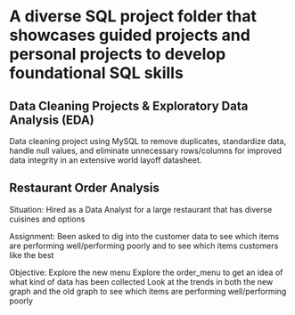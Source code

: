 # A diverse SQL project folder that showcases guided projects and personal projects to develop foundational SQL skills

## Data Cleaning Projects & Exploratory Data Analysis (EDA)
Data cleaning project using MySQL to remove duplicates, standardize data, handle null values, and eliminate unnecessary rows/columns for improved data integrity in an extensive world layoff datasheet.

## Restaurant Order Analysis
Situation:
Hired as a Data Analyst for a large restaurant that has diverse cuisines and options

Assignment:
Been asked to dig into the customer data to see which items are performing well/performing poorly and to see which items customers like the best

Objective:
Explore the new menu 
Explore the order_menu to get an idea of what kind of data has been collected
Look at the trends in both the new graph and the old graph to see which items are performing well/performing poorly
